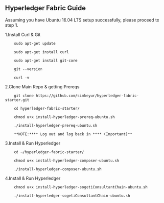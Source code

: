 #
## Hyperledger Fabric Guide

Assuming you have Ubuntu 16.04 LTS setup successfully, please proceed to step 1.

1.Install Curl &amp; Git

        sudo apt-get update

        sudo apt-get install curl

        sudo apt-get install git-core

        git --version  
        
        curl -v

2.Clone Main Repo &amp; getting Prereqs

        git clone https://github.com/simkeyur/hyperledger-fabric-starter.git

        cd hyperledger-fabric-starter/

        chmod u+x install-hyperledger-prereq-ubuntu.sh

        ./install-hyperledger-prereq-ubuntu.sh

        **NOTE:**** Log out and log back in **** (Important)**

3.Install &amp; Run Hyperledger

        cd ~/hyperledger-fabric-starter/

        chmod u+x install-hyperledger-composer-ubuntu.sh

        ./install-hyperledger-composer-ubuntu.sh

4.Install &amp; Run Hyperledger

        chmod u+x install-hyperledger-sogetiConsultantChain-ubuntu.sh

        ./install-hyperledger-sogetiConsultantChain-ubuntu.sh
